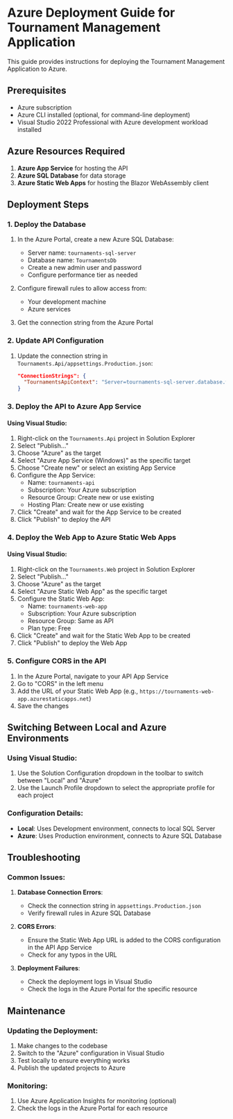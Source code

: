 # Azure Deployment Guide for Tournament Management Application

This guide provides instructions for deploying the Tournament Management Application to Azure.

## Prerequisites

- Azure subscription
- Azure CLI installed (optional, for command-line deployment)
- Visual Studio 2022 Professional with Azure development workload installed

## Azure Resources Required

1. **Azure App Service** for hosting the API
2. **Azure SQL Database** for data storage
3. **Azure Static Web Apps** for hosting the Blazor WebAssembly client

## Deployment Steps

### 1. Deploy the Database

1. In the Azure Portal, create a new Azure SQL Database:
   - Server name: `tournaments-sql-server`
   - Database name: `TournamentsDb`
   - Create a new admin user and password
   - Configure performance tier as needed

2. Configure firewall rules to allow access from:
   - Your development machine
   - Azure services

3. Get the connection string from the Azure Portal

### 2. Update API Configuration

1. Update the connection string in `Tournaments.Api/appsettings.Production.json`:
   ```json
   "ConnectionStrings": {
     "TournamentsApiContext": "Server=tournaments-sql-server.database.windows.net;Database=TournamentsDb;User Id=your_username;Password=your_password;TrustServerCertificate=True;"
   }
   ```

### 3. Deploy the API to Azure App Service

#### Using Visual Studio:

1. Right-click on the `Tournaments.Api` project in Solution Explorer
2. Select "Publish..."
3. Choose "Azure" as the target
4. Select "Azure App Service (Windows)" as the specific target
5. Choose "Create new" or select an existing App Service
6. Configure the App Service:
   - Name: `tournaments-api`
   - Subscription: Your Azure subscription
   - Resource Group: Create new or use existing
   - Hosting Plan: Create new or use existing
7. Click "Create" and wait for the App Service to be created
8. Click "Publish" to deploy the API

### 4. Deploy the Web App to Azure Static Web Apps

#### Using Visual Studio:

1. Right-click on the `Tournaments.Web` project in Solution Explorer
2. Select "Publish..."
3. Choose "Azure" as the target
4. Select "Azure Static Web App" as the specific target
5. Configure the Static Web App:
   - Name: `tournaments-web-app`
   - Subscription: Your Azure subscription
   - Resource Group: Same as API
   - Plan type: Free
6. Click "Create" and wait for the Static Web App to be created
7. Click "Publish" to deploy the Web App

### 5. Configure CORS in the API

1. In the Azure Portal, navigate to your API App Service
2. Go to "CORS" in the left menu
3. Add the URL of your Static Web App (e.g., `https://tournaments-web-app.azurestaticapps.net`)
4. Save the changes

## Switching Between Local and Azure Environments

### Using Visual Studio:

1. Use the Solution Configuration dropdown in the toolbar to switch between "Local" and "Azure"
2. Use the Launch Profile dropdown to select the appropriate profile for each project

### Configuration Details:

- **Local**: Uses Development environment, connects to local SQL Server
- **Azure**: Uses Production environment, connects to Azure SQL Database

## Troubleshooting

### Common Issues:

1. **Database Connection Errors**:
   - Check the connection string in `appsettings.Production.json`
   - Verify firewall rules in Azure SQL Database

2. **CORS Errors**:
   - Ensure the Static Web App URL is added to the CORS configuration in the API App Service
   - Check for any typos in the URL

3. **Deployment Failures**:
   - Check the deployment logs in Visual Studio
   - Check the logs in the Azure Portal for the specific resource

## Maintenance

### Updating the Deployment:

1. Make changes to the codebase
2. Switch to the "Azure" configuration in Visual Studio
3. Test locally to ensure everything works
4. Publish the updated projects to Azure

### Monitoring:

1. Use Azure Application Insights for monitoring (optional)
2. Check the logs in the Azure Portal for each resource 